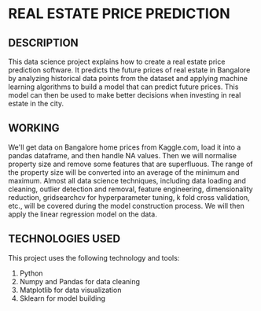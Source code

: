 # REAL ESTATE PRICE PREDICTION
## DESCRIPTION
This data science project explains how to create a real estate price prediction software. It predicts the future prices of real estate in Bangalore by analyzing historical data points from the dataset and applying machine learning algorithms to build a model that can predict future prices. This model can then be used to make better decisions when investing in real estate in the city.

## WORKING
We'll get data on Bangalore home prices from Kaggle.com, load it into a pandas dataframe, and then handle NA values.
Then we will normalise property size and remove some features that are superfluous.
The range of the property size will be converted into an average of the minimum and maximum.
Almost all data science techniques, including data loading and cleaning, outlier detection and removal, feature engineering, dimensionality reduction, gridsearchcv for hyperparameter tuning, k fold cross validation, etc., will be covered during the model construction process.
We will then apply the linear regression model on the data.

## TECHNOLOGIES USED
This project uses the following technology and tools:
1. Python
2. Numpy and Pandas for data cleaning
3. Matplotlib for data visualization
4. Sklearn for model building
